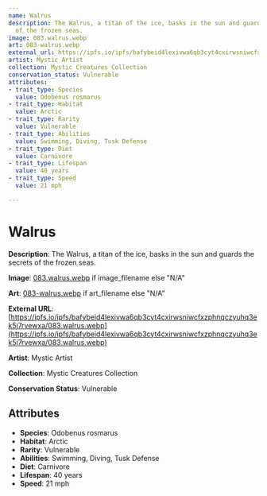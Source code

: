 ```yaml
---
name: Walrus
description: The Walrus, a titan of the ice, basks in the sun and guards the secrets
  of the frozen seas.
image: 083.walrus.webp
art: 083-walrus.webp
external_url: https://ipfs.io/ipfs/bafybeid4lexivwa6qb3cyt4cxirwsniwcfxzphnqczyuhq3ek5j7rvewxa/083.walrus.webp
artist: Mystic Artist
collection: Mystic Creatures Collection
conservation_status: Vulnerable
attributes:
- trait_type: Species
  value: Odobenus rosmarus
- trait_type: Habitat
  value: Arctic
- trait_type: Rarity
  value: Vulnerable
- trait_type: Abilities
  value: Swimming, Diving, Tusk Defense
- trait_type: Diet
  value: Carnivore
- trait_type: Lifespan
  value: 40 years
- trait_type: Speed
  value: 21 mph

---
```


# Walrus

**Description**: The Walrus, a titan of the ice, basks in the sun and guards the secrets of the frozen seas.

**Image**: [083.walrus.webp](./083.walrus.webp) if image_filename else "N/A"

**Art**: [083-walrus.webp](./083-walrus.webp) if art_filename else "N/A"

**External URL**: [https://ipfs.io/ipfs/bafybeid4lexivwa6qb3cyt4cxirwsniwcfxzphnqczyuhq3ek5j7rvewxa/083.walrus.webp](https://ipfs.io/ipfs/bafybeid4lexivwa6qb3cyt4cxirwsniwcfxzphnqczyuhq3ek5j7rvewxa/083.walrus.webp)

**Artist**: Mystic Artist

**Collection**: Mystic Creatures Collection

**Conservation Status**: Vulnerable

## Attributes
- **Species**: Odobenus rosmarus
- **Habitat**: Arctic
- **Rarity**: Vulnerable
- **Abilities**: Swimming, Diving, Tusk Defense
- **Diet**: Carnivore
- **Lifespan**: 40 years
- **Speed**: 21 mph
